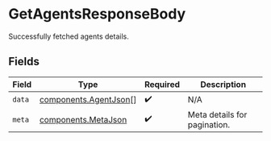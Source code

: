# GetAgentsResponseBody

Successfully fetched agents details.


## Fields

| Field                                                          | Type                                                           | Required                                                       | Description                                                    |
| -------------------------------------------------------------- | -------------------------------------------------------------- | -------------------------------------------------------------- | -------------------------------------------------------------- |
| `data`                                                         | [components.AgentJson](../../models/components/agentjson.md)[] | :heavy_check_mark:                                             | N/A                                                            |
| `meta`                                                         | [components.MetaJson](../../models/components/metajson.md)     | :heavy_check_mark:                                             | Meta details for pagination.                                   |